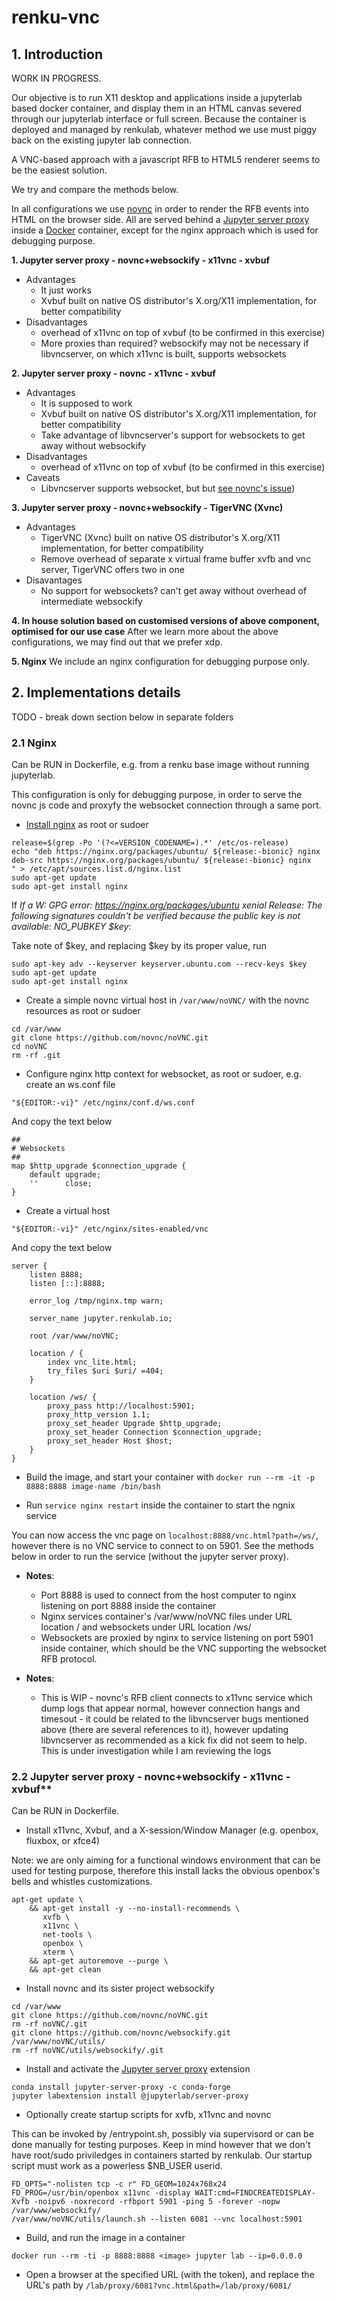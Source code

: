 # renku-vnc

## 1. Introduction

WORK IN PROGRESS.

Our objective is to run X11 desktop and applications inside a jupyterlab based docker container, and display them in an HTML canvas severed through our jupyterlab interface or full screen. Because the container is deployed and managed by renkulab, whatever method we use must piggy back on the existing jupyter lab connection.

A VNC-based approach with a javascript RFB to HTML5 renderer seems to be the easiest solution.

We try and compare the methods below.

In all configurations we use [novnc](https://github.com/novnc/noVNC) in order to render the RFB events into HTML on the browser side. All are served behind a [Jupyter server proxy](https://github.com/jupyterhub/jupyter-server-proxy) inside a [Docker]() container, except for the nginx approach which is used for debugging purpose.


**1. Jupyter server proxy - novnc+websockify - x11vnc - xvbuf**
* Advantages
  - It just works
  - Xvbuf built on native OS distributor's X.org/X11 implementation, for better compatibility
* Disadvantages
  - overhead of x11vnc on top of xvbuf (to be confirmed in this exercise)
  - More proxies than required? websockify may not be necessary if libvncserver, on which x11vnc is built, supports websockets
  
**2. Jupyter server proxy - novnc - x11vnc - xvbuf**
* Advantages
  - It is supposed to work
  - Xvbuf built on native OS distributor's X.org/X11 implementation, for better compatibility
  - Take advantage of libvncserver's support for websockets to get away without websockify
* Disadvantages
  - overhead of x11vnc on top of xvbuf (to be confirmed in this exercise)
* Caveats
  - Libvncserver supports websocket, but but [see novnc's issue](https://github.com/novnc/noVNC/issues/1310))
  
**3. Jupyter server proxy - novnc+websockify - TigerVNC (Xvnc)**
* Advantages
  - TigerVNC (Xvnc) built on native OS distributor's X.org/X11 implementation, for better compatibility
  - Remove overhead of separate x virtual frame buffer xvfb and vnc server, TigerVNC offers two in one
* Disavantages
  - No support for websockets? can't get away without overhead of intermediate websockify
  
**4. In house solution based on customised versions of above component, optimised for our use case**
After we learn more about the above configurations, we may find out that we prefer xdp.
  
**5. Nginx**
We include an nginx configuration for debugging purpose only.

## 2. Implementations details

TODO - break down section below in separate folders

### 2.1 Nginx

Can be RUN in Dockerfile, e.g. from a renku base image without running jupyterlab.

This configuration is only for debugging purpose, in order to serve the novnc js code and proxyfy the websocket connection through a same port.

* [Install nginx](https://www.nginx.com/resources/wiki/start/topics/tutorials/install/) as root or sudoer
```
release=$(grep -Po '(?<=VERSION_CODENAME=).*' /etc/os-release)
echo "deb https://nginx.org/packages/ubuntu/ ${release:-bionic} nginx
deb-src https://nginx.org/packages/ubuntu/ ${release:-bionic} nginx
" > /etc/apt/sources.list.d/nginx.list
sudo apt-get update
sudo apt-get install nginx
```

If _If a W: GPG error: https://nginx.org/packages/ubuntu xenial Release: The following signatures couldn't be verified because the public key is not available: NO_PUBKEY $key_:

Take note of $key, and replacing $key by its proper value, run
```
sudo apt-key adv --keyserver keyserver.ubuntu.com --recv-keys $key
sudo apt-get update
sudo apt-get install nginx
```

* Create a simple novnc virtual host in `/var/www/noVNC/` with the novnc resources as root or sudoer
```
cd /var/www
git clone https://github.com/novnc/noVNC.git
cd noVNC
rm -rf .git
```

* Configure nginx http context for websocket, as root or sudoer, e.g. create an ws.conf file
```
"${EDITOR:-vi}" /etc/nginx/conf.d/ws.conf
```

And copy the text below
```
##
# Websockets
##
map $http_upgrade $connection_upgrade {
    default upgrade;
    ''      close;
}
```

* Create a virtual host
```
"${EDITOR:-vi}" /etc/nginx/sites-enabled/vnc
```

And copy the text below
```
server {
    listen 8888;
    listen [::]:8888;

    error_log /tmp/nginx.tmp warn;

    server_name jupyter.renkulab.io;

    root /var/www/noVNC;

    location / {
        index vnc_lite.html;
        try_files $uri $uri/ =404;
    }

    location /ws/ {
        proxy_pass http://localhost:5901;
        proxy_http_version 1.1;
        proxy_set_header Upgrade $http_upgrade;
        proxy_set_header Connection $connection_upgrade;
        proxy_set_header Host $host;
    }
}
```

* Build the image, and start your container with `docker run --rm -it -p 8888:8888 image-name /bin/bash`

* Run `service nginx restart` inside the container to start the ngnix service

You can now access the vnc page on `localhost:8888/vnc.html?path=/ws/`, however there is no VNC service to connect to on 5901. See the methods below in order to run the service (without the jupyter server proxy).

* **Notes**:
    - Port 8888 is used to connect from the host computer to nginx listening on port 8888 inside the container
    - Nginx services container's /var/www/noVNC files under URL location / and websockets under URL location /ws/
    - Websockets are proxied by nginx to service listening on port 5901 inside container, which should be the VNC supporting the websocket RFB protocol.
    
* **Notes**:
    - This is WIP - novnc's RFB client connects to x11vnc service which dump logs that appear normal, however connection hangs and timesout - it could be related to the libvncserver bugs mentioned above (there are several references to it), however updating libvncserver as recommended as a kick fix did not seem to help. This is under investigation while I am reviewing the logs 

### 2.2 Jupyter server proxy - novnc+websockify - x11vnc - xvbuf**

Can be RUN in Dockerfile.

* Install x11vnc, Xvbuf, and a X-session/Window Manager (e.g. openbox, fluxbox, or xfce4)

Note: we are only aiming for a functional windows environment that can be used for testing purpose,
therefore this install lacks the obvious openbox's bells and whistles customizations.

```
apt-get update \
    && apt-get install -y --no-install-recommends \
       xvfb \
       x11vnc \
       net-tools \
       openbox \
       xterm \
    && apt-get autoremove --purge \
    && apt-get clean
```

* Install novnc and its sister project websockify
```
cd /var/www
git clone https://github.com/novnc/noVNC.git
rm -rf noVNC/.git
git clone https://github.com/novnc/websockify.git /var/www/noVNC/utils/
rm -rf noVNC/utils/websockify/.git
```

* Install and activate the [Jupyter server proxy](https://github.com/jupyterhub/jupyter-server-proxy) extension
```
conda install jupyter-server-proxy -c conda-forge
jupyter labextension install @jupyterlab/server-proxy
```

* Optionally create startup scripts for xvfb, x11vnc and novnc

This can be invoked by /entrypoint.sh, possibly via supervisord or can be done manually for testing purposes.
Keep in mind however that we don't have root/sudo priviledges in containers started by renkulab. Our startup script must work as a powerless $NB_USER userid.

```
FD_OPTS="-nolisten tcp -c r" FD_GEOM=1024x768x24 FD_PROG=/usr/bin/openbox x11vnc -display WAIT:cmd=FINDCREATEDISPLAY-Xvfb -noipv6 -noxrecord -rfbport 5901 -ping 5 -forever -nopw
/var/www/websockify/
/var/www/noVNC/utils/launch.sh --listen 6081 --vnc localhost:5901
```

* Build, and run the image in a container
```
docker run --rm -ti -p 8888:8888 <image> jupyter lab --ip=0.0.0.0
```

* Open a browser at the specified URL (with the token), and replace the URL's path by `/lab/proxy/6081?vnc.html&path=/lab/proxy/6081/`
